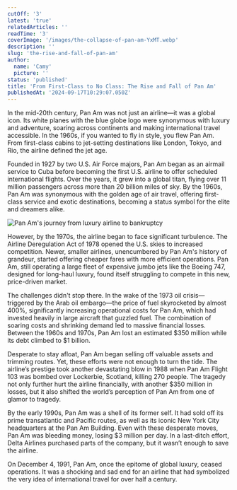```yaml
---
cutOff: '3'
latest: 'true'
relatedArticles: ''
readTime: '3'
coverImage: '/images/the-collapse-of-pan-am-YxMT.webp'
description: ''
slug: 'the-rise-and-fall-of-pan-am'
author:
  name: 'Camy'
  picture: ''
status: 'published'
title: 'From First-Class to No Class: The Rise and Fall of Pan Am'
publishedAt: '2024-09-17T10:29:07.050Z'
---
```


In the mid-20th century, Pan Am was not just an airline—it was a global icon. Its white planes with the blue globe logo were synonymous with luxury and adventure, soaring across continents and making international travel accessible. In the 1960s, if you wanted to fly in style, you flew Pan Am. From first-class cabins to jet-setting destinations like London, Tokyo, and Rio, the airline defined the jet age.

Founded in 1927 by two U.S. Air Force majors, Pan Am began as an airmail service to Cuba before becoming the first U.S. airline to offer scheduled international flights. Over the years, it grew into a global titan, flying over 11 million passengers across more than 20 billion miles of sky. By the 1960s, Pan Am was synonymous with the golden age of air travel, offering first-class service and exotic destinations, becoming a status symbol for the elite and dreamers alike.

![Pan Am's journey from luxury airline to bankruptcy](/images/the-collapse-of-pan-am-k2Nj.webp)

However, by the 1970s, the airline began to face significant turbulence. The Airline Deregulation Act of 1978 opened the U.S. skies to increased competition. Newer, smaller airlines, unencumbered by Pan Am's history of grandeur, started offering cheaper fares with more efficient operations. Pan Am, still operating a large fleet of expensive jumbo jets like the Boeing 747, designed for long-haul luxury, found itself struggling to compete in this new, price-driven market.

The challenges didn't stop there. In the wake of the 1973 oil crisis—triggered by the Arab oil embargo—the price of fuel skyrocketed by almost 400%, significantly increasing operational costs for Pan Am, which had invested heavily in large aircraft that guzzled fuel. The combination of soaring costs and shrinking demand led to massive financial losses. Between the 1960s and 1970s, Pan Am lost an estimated $350 million while its debt climbed to $1 billion.

Desperate to stay afloat, Pan Am began selling off valuable assets and trimming routes. Yet, these efforts were not enough to turn the tide. The airline’s prestige took another devastating blow in 1988 when Pan Am Flight 103 was bombed over Lockerbie, Scotland, killing 270 people. The tragedy not only further hurt the airline financially, with another $350 million in losses, but it also shifted the world’s perception of Pan Am from one of glamor to tragedy.

By the early 1990s, Pan Am was a shell of its former self. It had sold off its prime transatlantic and Pacific routes, as well as its iconic New York City headquarters at the Pan Am Building. Even with these desperate moves, Pan Am was bleeding money, losing $3 million per day. In a last-ditch effort, Delta Airlines purchased parts of the company, but it wasn’t enough to save the airline.

On December 4, 1991, Pan Am, once the epitome of global luxury, ceased operations. It was a shocking and sad end for an airline that had symbolized the very idea of international travel for over half a century.
